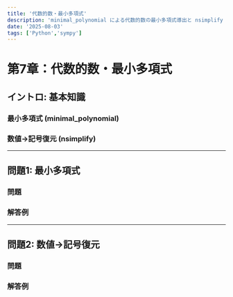 ```yaml
---
title: '代数的数・最小多項式'
description: 'minimal_polynomial による代数的数の最小多項式導出と nsimplify を使った数値→記号復元の演習問題記事。'
date: '2025-08-03'
tags: ['Python','sympy']
---
```


# 第7章：代数的数・最小多項式

## イントロ: 基本知識

### 最小多項式 (minimal_polynomial)

### 数値→記号復元 (nsimplify)

---

## 問題1: 最小多項式

### 問題
<div class="note-box">

</div>

### 解答例

---

## 問題2: 数値→記号復元

### 問題
<div class="note-box">

</div>

### 解答例
